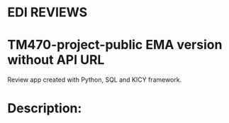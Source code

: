 # EDI REVIEWS
# TM470-project-public EMA version without API URL
Review app created with Python, SQL and KICY framework.
# Description:

